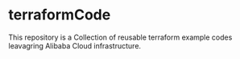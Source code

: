 # terraformCode
This repository is a Collection of reusable terraform example codes leavagring Alibaba Cloud infrastructure. 
